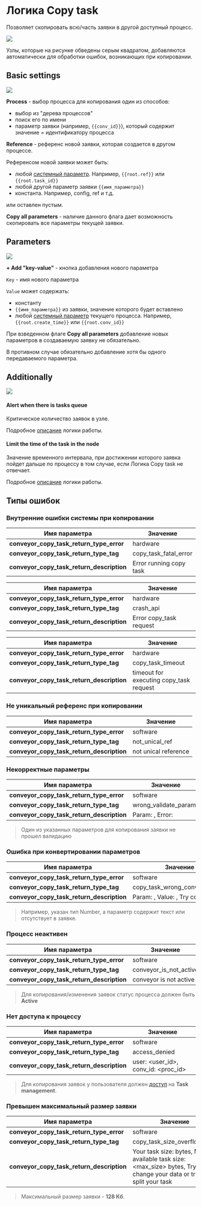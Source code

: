 # Логика Copy task

Позволяет скопировать всю/часть заявки в другой доступный процесс.

![](../img/create/copy_tasks.png)

Узлы, которые на рисунке обведены серым квадратом, добавляются автоматически для обработки ошибок, возникающих при копировании.

## Basic settings

![](../img/create/copy_tasks_settings.png)

**Process** - выбор процесса для копирования один из способов:
* выбор из "дерева процессов"
* поиск его по имени
* параметр заявки (например, `{{conv_id}}`), который содержит значение = идентификатору процесса

**Reference** - референс новой заявки, которая создается в другом процессе.

Референсом новой заявки может быть:
* любой [системный параметр](https://doc.corezoid.com/ru/interface/tasks/task_archive.html#system-parameters). Например, `{{root.ref}}` или `{{root.task_id}}`
* любой другой параметр заявки `{{имя_параметра}}`
* константа. Например, config, ref и т.д.

или оставлен пустым.

**Copy all parameters** - наличие данного флага дает возможность скопировать все параметры текущей заявки.

## Parameters

![](../img/create/copy_tasks_params.png)

**+ Add "key-value"** - кнопка добавления нового параметра

`Key` - имя нового параметра

`Value` может содержать:
- константу
- `{{имя_параметра}}` из заявки, значение которого будет вставлено
- любой [системный параметр](https://doc.corezoid.com/ru/interface/tasks/task_archive.html#system-parameters) текущего процесса. Например, `{{root.create_time}}` или `{{root.conv_id}}`

При взведенном флаге **Copy all parameters** добавление новых параметров в создаваемую заявку не обязательно.

В противном случае обязательно добавление хотя бы одного передаваемого параметра.


## Additionally

![](../img/create/additionally.png)

#### Alert when there is tasks queue

Критическое количество заявок в узле.

Подробное [описание](timer.md) логики работы.

#### Limit the time of the task in the node

Значение временного интервала, при достижении которого заявка пойдет дальше по процессу в том случае, если Логика Copy task не отвечает.

Подробное [описание](timer.md) логики работы.


## Типы ошибок

### Внутренние ошибки системы при копировании

| Имя параметра | Значение |
| --- | --- |
| __conveyor_copy_task_return_type_error__ | hardware |
| __conveyor_copy_task_return_type_tag__ | copy_task_fatal_error |
| __conveyor_copy_task_return_description__ | Error running copy task |

| Имя параметра | Значение |
| --- | --- |
| __conveyor_copy_task_return_type_error__ | hardware |
| __conveyor_copy_task_return_type_tag__ | crash_api |
| __conveyor_copy_task_return_description__ | Error copy_task request |

| Имя параметра | Значение |
| --- | --- |
| __conveyor_copy_task_return_type_error__ | hardware |
| __conveyor_copy_task_return_type_tag__ | copy_task_timeout |
| __conveyor_copy_task_return_description__ | timeout for executing copy_task request |

### Не уникальный референс при копировании

| Имя параметра | Значение |
| --- | --- |
| __conveyor_copy_task_return_type_error__ | software |
| __conveyor_copy_task_return_type_tag__ | not_unical_ref |
| __conveyor_copy_task_return_description__ | not unical reference |

### Некорректные параметры

| Имя параметра | Значение |
| --- | --- |
| __conveyor_copy_task_return_type_error__ | software |
| __conveyor_copy_task_return_type_tag__ | wrong_validate_params |
| __conveyor_copy_task_return_description__ | Param: <name>, Error: <error> |

> Один из указанных параметров для копирования заявки не прошел валидацию

### Ошибка при конвертировании параметров

| Имя параметра | Значение |
| --- | --- |
| __conveyor_copy_task_return_type_error__ | software |
| __conveyor_copy_task_return_type_tag__ | copy_task_wrong_convert_param |
| __conveyor_copy_task_return_description__ | Param: <name>, Value: <value>, Try convert to: <type> |

> Например, указан тип Number, а параметр содержит текст или отсутствует в заявке.

### Процесс неактивен

| Имя параметра | Значение |
| --- | --- |
| __conveyor_copy_task_return_type_error__ | software |
| __conveyor_copy_task_return_type_tag__ | conveyor_is_not_active |
| __conveyor_copy_task_return_description__ | conveyor is not active |

> Для копирования/изменения заявок статус процесса должен быть **Active**

### Нет доступа к процессу

| Имя параметра | Значение |
| --- | --- |
| __conveyor_copy_task_return_type_error__ | software |
| __conveyor_copy_task_return_type_tag__ | access_denied |
| __conveyor_copy_task_return_description__ | user: <user_id>, conv_id: <proc_id> |

> Для копирования заявок у пользователя должен [доступ](https://doc.corezoid.com/ru/interface/users_groups.html) на **Task management**.

### Превышен максимальный размер заявки

| Имя параметра | Значение |
| --- | --- |
| __conveyor_copy_task_return_type_error__ | software |
| __conveyor_copy_task_return_type_tag__ | copy_task_size_overflow_limit |
| __conveyor_copy_task_return_description__ | Your task size: <size> bytes, Max available task size: <max_size> bytes, Try to change your data or try to split your task |

> Максимальный размер заявки - **128 Кб**.